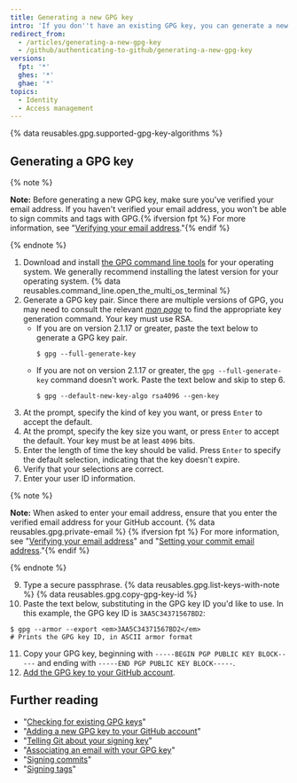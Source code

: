 ```yaml
---
title: Generating a new GPG key
intro: 'If you don''t have an existing GPG key, you can generate a new GPG key to use for signing commits and tags.'
redirect_from:
  - /articles/generating-a-new-gpg-key
  - /github/authenticating-to-github/generating-a-new-gpg-key
versions:
  fpt: '*'
  ghes: '*'
  ghae: '*'
topics:
  - Identity
  - Access management
---
```

{% data reusables.gpg.supported-gpg-key-algorithms %}

## Generating a GPG key

{% note %}

**Note:** Before generating a new GPG key, make sure you've verified your email address. If you haven't verified your email address, you won't be able to sign commits and tags with GPG.{% ifversion fpt %} For more information, see "[Verifying your email address](/articles/verifying-your-email-address)."{% endif %}

{% endnote %}

1. Download and install [the GPG command line tools](https://www.gnupg.org/download/) for your operating system. We generally recommend installing the latest version for your operating system.
{% data reusables.command_line.open_the_multi_os_terminal %}
3. Generate a GPG key pair. Since there are multiple versions of GPG, you may need to consult the relevant [_man page_](https://en.wikipedia.org/wiki/Man_page) to find the appropriate key generation command. Your key must use RSA.
    - If you are on version 2.1.17 or greater, paste the text below to generate a GPG key pair.
      ```shell
      $ gpg --full-generate-key
      ```
    - If you are not on version 2.1.17 or greater, the `gpg --full-generate-key` command doesn't work. Paste the text below and skip to step 6.
      ```shell
      $ gpg --default-new-key-algo rsa4096 --gen-key
      ```
4. At the prompt, specify the kind of key you want, or press `Enter` to accept the default.
5. At the prompt, specify the key size you want, or press `Enter` to accept the default. Your key must be at least `4096` bits.
6. Enter the length of time the key should be valid. Press `Enter` to specify the default selection, indicating that the key doesn't expire.
7. Verify that your selections are correct.
8. Enter your user ID information.

  {% note %}

  **Note:** When asked to enter your email address, ensure that you enter the verified email address for your GitHub account. {% data reusables.gpg.private-email %} {% ifversion fpt %}  For more information, see "[Verifying your email address](/articles/verifying-your-email-address)" and "[Setting your commit email address](/articles/setting-your-commit-email-address)."{% endif %}

  {% endnote %}

9. Type a secure passphrase.
{% data reusables.gpg.list-keys-with-note %}
{% data reusables.gpg.copy-gpg-key-id %}
10. Paste the text below, substituting in the GPG key ID you'd like to use. In this example, the GPG key ID is `3AA5C34371567BD2`:
  ```shell
  $ gpg --armor --export <em>3AA5C34371567BD2</em>
  # Prints the GPG key ID, in ASCII armor format
  ```
11. Copy your GPG key, beginning with `-----BEGIN PGP PUBLIC KEY BLOCK-----` and ending with `-----END PGP PUBLIC KEY BLOCK-----`.
12. [Add the GPG key to your GitHub account](/articles/adding-a-new-gpg-key-to-your-github-account).

## Further reading

* "[Checking for existing GPG keys](/articles/checking-for-existing-gpg-keys)"
* "[Adding a new GPG key to your GitHub account](/articles/adding-a-new-gpg-key-to-your-github-account)"
* "[Telling Git about your signing key](/articles/telling-git-about-your-signing-key)"
* "[Associating an email with your GPG key](/articles/associating-an-email-with-your-gpg-key)"
* "[Signing commits](/articles/signing-commits)"
* "[Signing tags](/articles/signing-tags)"
